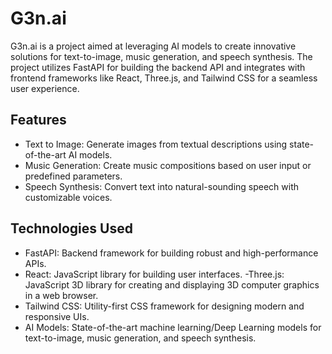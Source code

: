 # G3n.ai

G3n.ai is a project aimed at leveraging AI models to create innovative solutions for text-to-image, music generation, and speech synthesis. The project utilizes FastAPI for building the backend API and integrates with frontend frameworks like React, Three.js, and Tailwind CSS for a seamless user experience.

## Features

- Text to Image: Generate images from textual descriptions using state-of-the-art AI models.
- Music Generation: Create music compositions based on user input or predefined parameters.
- Speech Synthesis: Convert text into natural-sounding speech with customizable voices.

## Technologies Used

- FastAPI: Backend framework for building robust and high-performance APIs.
- React: JavaScript library for building user interfaces.
-Three.js: JavaScript 3D library for creating and displaying 3D computer graphics in a web browser.
- Tailwind CSS: Utility-first CSS framework for designing modern and responsive UIs.
- AI Models: State-of-the-art machine learning/Deep Learning models for text-to-image, music generation, and speech synthesis.



